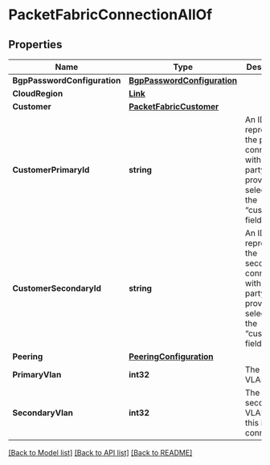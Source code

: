 # PacketFabricConnectionAllOf

## Properties

Name | Type | Description | Notes
------------ | ------------- | ------------- | -------------
**BgpPasswordConfiguration** | [**BgpPasswordConfiguration**](BGPPasswordConfiguration.md) |  | [optional] 
**CloudRegion** | [**Link**](Link.md) |  | [optional] 
**Customer** | [**PacketFabricCustomer**](PacketFabricCustomer.md) |  | [optional] 
**CustomerPrimaryId** | **string** | An ID representing the primary connection with the 3rd party provider selected in the “customer” field. | [optional] 
**CustomerSecondaryId** | **string** | An ID representing the secondary connection with the 3rd party provider selected in the “customer” field. | [optional] 
**Peering** | [**PeeringConfiguration**](PeeringConfiguration.md) |  | [optional] 
**PrimaryVlan** | **int32** | The primary VLAN ID. | [optional] 
**SecondaryVlan** | **int32** | The secondary VLAN ID if this is an HA connection. | [optional] 

[[Back to Model list]](../README.md#documentation-for-models) [[Back to API list]](../README.md#documentation-for-api-endpoints) [[Back to README]](../README.md)



